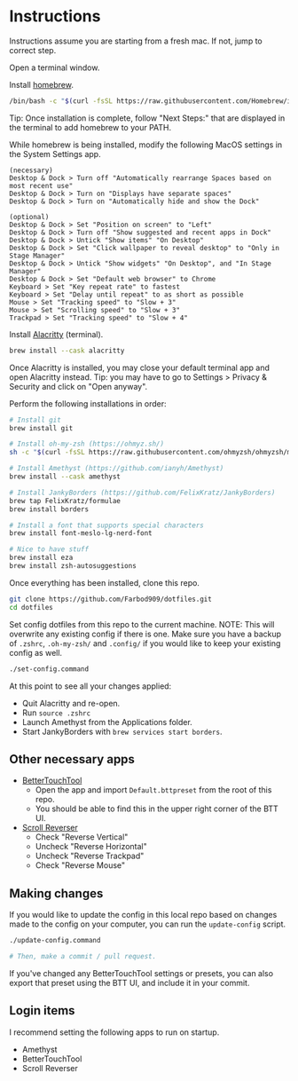 # Instructions
Instructions assume you are starting from a fresh mac. If not, jump to correct step.

Open a terminal window.

Install [homebrew](https://brew.sh/).
```zsh
/bin/bash -c "$(curl -fsSL https://raw.githubusercontent.com/Homebrew/install/HEAD/install.sh)"
```
Tip: Once installation is complete, follow "Next Steps:" that are displayed in the terminal to add homebrew to your PATH.

While homebrew is being installed, modify the following MacOS settings in the System Settings app.
```
(necessary)
Desktop & Dock > Turn off "Automatically rearrange Spaces based on most recent use"
Desktop & Dock > Turn on "Displays have separate spaces"
Desktop & Dock > Turn on "Automatically hide and show the Dock"

(optional) 
Desktop & Dock > Set "Position on screen" to "Left"
Desktop & Dock > Turn off "Show suggested and recent apps in Dock"
Desktop & Dock > Untick "Show items" "On Desktop"
Desktop & Dock > Set "Click wallpaper to reveal desktop" to "Only in Stage Manager"
Desktop & Dock > Untick "Show widgets" "On Desktop", and "In Stage Manager"
Desktop & Dock > Set "Default web browser" to Chrome
Keyboard > Set "Key repeat rate" to fastest
Keyboard > Set "Delay until repeat" to as short as possible
Mouse > Set "Tracking speed" to "Slow + 3"
Mouse > Set "Scrolling speed" to "Slow + 3"
Trackpad > Set "Tracking speed" to "Slow + 4"
```

Install [Alacritty](https://github.com/alacritty/alacritty) (terminal).
```zsh
brew install --cask alacritty
```

Once Alacritty is installed, you may close your default terminal app and open Alacritty instead.
Tip: you may have to go to Settings > Privacy & Security and click on "Open anyway".

Perform the following installations in order:
```zsh
# Install git
brew install git

# Install oh-my-zsh (https://ohmyz.sh/)
sh -c "$(curl -fsSL https://raw.githubusercontent.com/ohmyzsh/ohmyzsh/master/tools/install.sh)"

# Install Amethyst (https://github.com/ianyh/Amethyst)
brew install --cask amethyst

# Install JankyBorders (https://github.com/FelixKratz/JankyBorders)
brew tap FelixKratz/formulae
brew install borders 

# Install a font that supports special characters
brew install font-meslo-lg-nerd-font

# Nice to have stuff
brew install eza
brew install zsh-autosuggestions
```

Once everything has been installed, clone this repo.
```zsh
git clone https://github.com/Farbod909/dotfiles.git
cd dotfiles
```

Set config dotfiles from this repo to the current machine.
NOTE: This will overwrite any existing config if there is one. Make sure you have a backup of `.zshrc`, `.oh-my-zsh/` and `.config/` if you would like to keep your existing config as well.
```zsh
./set-config.command
```
At this point to see all your changes applied:
- Quit Alacritty and re-open.
- Run `source .zshrc`
- Launch Amethyst from the Applications folder.
- Start JankyBorders with `brew services start borders`.

## Other necessary apps
- [BetterTouchTool](https://folivora.ai/)
	- Open the app and import `Default.bttpreset` from the root of this repo.
	- You should be able to find this in the upper right corner of the BTT UI.
- [Scroll Reverser](https://pilotmoon.com/scrollreverser/)
	- Check "Reverse Vertical"
	- Uncheck "Reverse Horizontal"
	- Uncheck "Reverse Trackpad"
	- Check "Reverse Mouse"

## Making changes

If you would like to update the config in this local repo based on changes made to the config on your computer, you can run the `update-config` script.
```zsh
./update-config.command

# Then, make a commit / pull request.
```

If you've changed any BetterTouchTool settings or presets, you can also export that preset using the BTT UI, and include it in your commit.

## Login items
I recommend setting the following apps to run on startup.
- Amethyst
- BetterTouchTool
- Scroll Reverser
